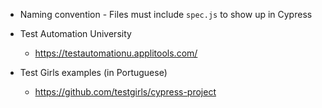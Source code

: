 * Naming convention - Files must include `spec.js` to show up in Cypress

* Test Automation University
  * https://testautomationu.applitools.com/
* Test Girls examples (in Portuguese)
  * https://github.com/testgirls/cypress-project
